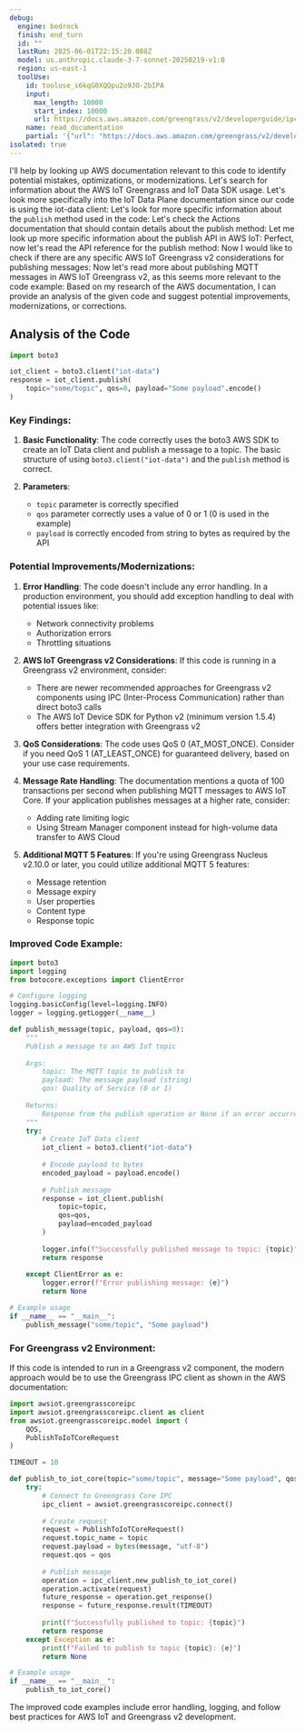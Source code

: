 ```yaml
---
debug:
  engine: bedrock
  finish: end_turn
  id: ""
  lastRun: 2025-06-01T22:15:20.088Z
  model: us.anthropic.claude-3-7-sonnet-20250219-v1:0
  region: us-east-1
  toolUse:
    id: tooluse_s6kqG0XQQpu2o9JO-2bIPA
    input:
      max_length: 10000
      start_index: 10000
      url: https://docs.aws.amazon.com/greengrass/v2/developerguide/ipc-iot-core-mqtt.html
    name: read_documentation
    partial: '{"url": "https://docs.aws.amazon.com/greengrass/v2/developerguide/ipc-iot-core-mqtt.html", "max_length": 10000, "start_index": 10000}'
isolated: true
---
```

I'll help by looking up AWS documentation relevant to this code to identify potential mistakes, optimizations, or modernizations. Let's search for information about the AWS IoT Greengrass and IoT Data SDK usage. Let's look more specifically into the IoT Data Plane documentation since our code is using the iot-data client: Let's look for more specific information about the `publish` method used in the code: Let's check the Actions documentation that should contain details about the publish method: Let me look up more specific information about the publish API in AWS IoT: Perfect, now let's read the API reference for the publish method: Now I would like to check if there are any specific AWS IoT Greengrass v2 considerations for publishing messages:  Now let's read more about publishing MQTT messages in AWS IoT Greengrass v2, as this seems more relevant to the code example:  Based on my research of the AWS documentation, I can provide an analysis of the given code and suggest potential improvements, modernizations, or corrections.

## Analysis of the Code

```python
import boto3

iot_client = boto3.client("iot-data")
response = iot_client.publish(
    topic="some/topic", qos=0, payload="Some payload".encode()
)
```

### Key Findings:

1. **Basic Functionality**: The code correctly uses the boto3 AWS SDK to create an IoT Data client and publish a message to a topic. The basic structure of using `boto3.client("iot-data")` and the `publish` method is correct.

2. **Parameters**:
   - `topic` parameter is correctly specified
   - `qos` parameter correctly uses a value of 0 or 1 (0 is used in the example)
   - `payload` is correctly encoded from string to bytes as required by the API

### Potential Improvements/Modernizations:

1. **Error Handling**: The code doesn't include any error handling. In a production environment, you should add exception handling to deal with potential issues like:
   - Network connectivity problems
   - Authorization errors
   - Throttling situations

2. **AWS IoT Greengrass v2 Considerations**: If this code is running in a Greengrass v2 environment, consider:
   - There are newer recommended approaches for Greengrass v2 components using IPC (Inter-Process Communication) rather than direct boto3 calls
   - The AWS IoT Device SDK for Python v2 (minimum version 1.5.4) offers better integration with Greengrass v2

3. **QoS Considerations**: The code uses QoS 0 (AT_MOST_ONCE). Consider if you need QoS 1 (AT_LEAST_ONCE) for guaranteed delivery, based on your use case requirements.

4. **Message Rate Handling**: The documentation mentions a quota of 100 transactions per second when publishing MQTT messages to AWS IoT Core. If your application publishes messages at a higher rate, consider:
   - Adding rate limiting logic
   - Using Stream Manager component instead for high-volume data transfer to AWS Cloud

5. **Additional MQTT 5 Features**: If you're using Greengrass Nucleus v2.10.0 or later, you could utilize additional MQTT 5 features:
   - Message retention
   - Message expiry
   - User properties 
   - Content type 
   - Response topic

### Improved Code Example:

```python
import boto3
import logging
from botocore.exceptions import ClientError

# Configure logging
logging.basicConfig(level=logging.INFO)
logger = logging.getLogger(__name__)

def publish_message(topic, payload, qos=0):
    """
    Publish a message to an AWS IoT topic
    
    Args:
        topic: The MQTT topic to publish to
        payload: The message payload (string)
        qos: Quality of Service (0 or 1)
    
    Returns:
        Response from the publish operation or None if an error occurred
    """
    try:
        # Create IoT Data client
        iot_client = boto3.client("iot-data")
        
        # Encode payload to bytes
        encoded_payload = payload.encode()
        
        # Publish message
        response = iot_client.publish(
            topic=topic, 
            qos=qos, 
            payload=encoded_payload
        )
        
        logger.info(f"Successfully published message to topic: {topic}")
        return response
    
    except ClientError as e:
        logger.error(f"Error publishing message: {e}")
        return None

# Example usage
if __name__ == "__main__":
    publish_message("some/topic", "Some payload")
```

### For Greengrass v2 Environment:

If this code is intended to run in a Greengrass v2 component, the modern approach would be to use the Greengrass IPC client as shown in the AWS documentation:

```python
import awsiot.greengrasscoreipc
import awsiot.greengrasscoreipc.client as client
from awsiot.greengrasscoreipc.model import (
    QOS,
    PublishToIoTCoreRequest
)

TIMEOUT = 10

def publish_to_iot_core(topic="some/topic", message="Some payload", qos=QOS.AT_MOST_ONCE):
    try:
        # Connect to Greengrass Core IPC
        ipc_client = awsiot.greengrasscoreipc.connect()
        
        # Create request
        request = PublishToIoTCoreRequest()
        request.topic_name = topic
        request.payload = bytes(message, "utf-8")
        request.qos = qos
        
        # Publish message
        operation = ipc_client.new_publish_to_iot_core()
        operation.activate(request)
        future_response = operation.get_response()
        response = future_response.result(TIMEOUT)
        
        print(f"Successfully published to topic: {topic}")
        return response
    except Exception as e:
        print(f"Failed to publish to topic {topic}: {e}")
        return None

# Example usage
if __name__ == "__main__":
    publish_to_iot_core()
```

The improved code examples include error handling, logging, and follow best practices for AWS IoT and Greengrass v2 development.